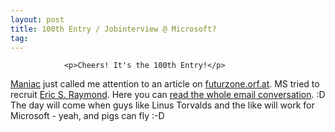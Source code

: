 ```yaml
---
layout: post
title: 100th Entry / Jobinterview @ Microsoft?
tag: 
---
```



                <p>Cheers! It's the 100th Entry!</p>
<p><a href="http://toomaniac.com">Maniac</a> just called me attention to an article on <a href="http://futurezone.orf.at/futurezone.orf?read=detail&id=274666&tmp=82449">futurzone.orf.at</a>. MS tried to recruit <a href="http://en.wikipedia.org/wiki/Eric_S._Raymond">Eric S. Raymond</a>. Here you can <a href="http://esr.ibiblio.org/index.php?p=208">read the whole email conversation</a>. :D The  day will come when guys like Linus Torvalds and the like will work for Microsoft - yeah, and pigs can fly :-D</p>
            
